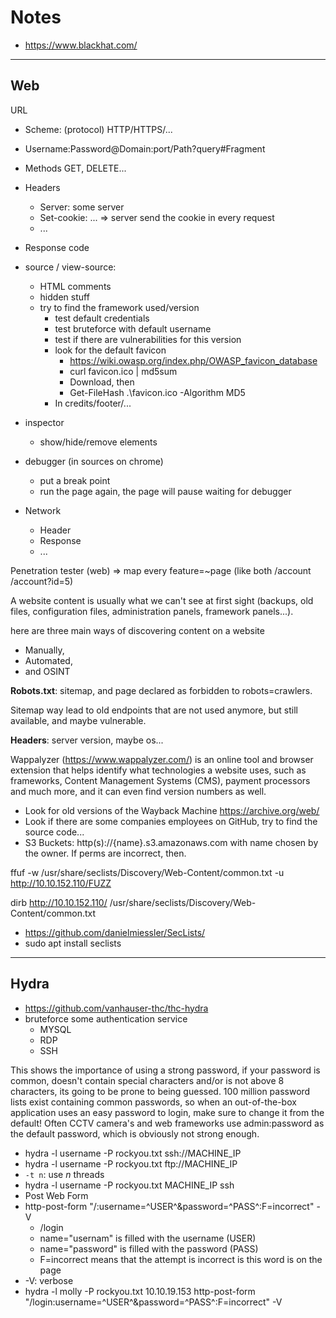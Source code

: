 # Notes

* https://www.blackhat.com/

<hr class="sep-both">

## Web

URL
* Scheme: (protocol) HTTP/HTTPS/...
* Username:Password@Domain:port/Path?query#Fragment
* Methods GET, DELETE...
* Headers
  * Server: some server
  * Set-cookie: ... => server send the cookie in every request
  * ...
* Response code

* source / view-source:
  * HTML comments
  * hidden stuff
  * try to find the framework used/version
    * test default credentials
    * test bruteforce with default username
    * test if there are vulnerabilities for this version
    * look for the default favicon
      * https://wiki.owasp.org/index.php/OWASP_favicon_database
      * curl favicon.ico | md5sum
      * Download, then
      * Get-FileHash .\favicon.ico -Algorithm MD5
    * In credits/footer/...
* inspector
  * show/hide/remove elements
* debugger (in sources on chrome)
  * put a break point
  * run the page again, the page will pause waiting for debugger
* Network
  * Header
  * Response
  * ...

Penetration tester (web)
=> map every feature=~page (like both /account /account?id=5)

A website content is usually what we can't see at first sight (backups, old files, configuration files, administration panels, framework panels...).

here are three main ways of discovering content on a website

* Manually, 
* Automated,
* and OSINT

**Robots.txt**: sitemap, and page declared as forbidden to robots=crawlers.

Sitemap way lead to old endpoints that are not used anymore, but still available, and maybe vulnerable.

**Headers**: server version, maybe os...

Wappalyzer (https://www.wappalyzer.com/) is an online tool and browser extension that helps identify what technologies a website uses, such as frameworks, Content Management Systems (CMS), payment processors and much more, and it can even find version numbers as well.

* Look for old versions of the Wayback Machine https://archive.org/web/
* Look if there are some companies employees on GitHub, try to find the source code...
* S3 Buckets: http(s)://{name}.s3.amazonaws.com with name chosen by the owner. If perms are incorrect, then.

ffuf -w /usr/share/seclists/Discovery/Web-Content/common.txt -u http://10.10.152.110/FUZZ

dirb http://10.10.152.110/ /usr/share/seclists/Discovery/Web-Content/common.txt

* https://github.com/danielmiessler/SecLists/
* sudo apt install seclists

<hr class="sep-both">

## Hydra

* https://github.com/vanhauser-thc/thc-hydra
* bruteforce some authentication service
  * MYSQL
  * RDP
  * SSH

This shows the importance of using a strong password, if your password is common, doesn't contain special characters and/or is not above 8 characters, its going to be prone to being guessed. 100 million password lists exist containing common passwords, so when an out-of-the-box application uses an easy password to login, make sure to change it from the default! Often CCTV camera's and web frameworks use admin:password as the default password, which is obviously not strong enough.

* hydra -l username -P rockyou.txt ssh://MACHINE_IP
* hydra -l username -P rockyou.txt ftp://MACHINE_IP
* `-t n`: use $n$ threads
* hydra -l username -P rockyou.txt MACHINE_IP ssh
* Post Web Form
* http-post-form "/:username=^USER^&password=^PASS^:F=incorrect" -V
  * /login
  * name="usernam" is filled with the username (USER)
  * name="password" is filled with the password (PASS)
  * F=incorrect means that the attempt is incorrect is this word is on the page
* -V: verbose
* hydra -l molly -P rockyou.txt 10.10.19.153 http-post-form "/login:username=^USER^&password=^PASS^:F=incorrect" -V